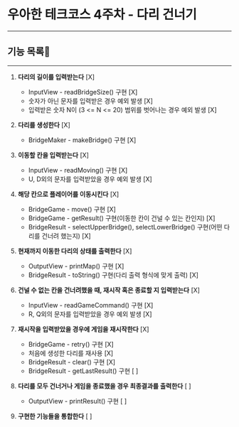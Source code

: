 # 우아한 테크코스 4주차 - 다리 건너기
***
## 기능 목록📝
***
1. **다리의 길이를 입력받는다** [X]
    - InputView - readBridgeSize() 구현 [X]
    - 숫자가 아닌 문자를 입력받은 경우 예외 발생 [X]
    - 입력받은 숫자 N이 (3 <= N <= 20) 범위를 벗어나는 경우 예외 발생 [X]


2. **다리를 생성한다** [X]
    - BridgeMaker - makeBridge() 구현 [X]


3. **이동할 칸을 입력받는다** [X]
    - InputView - readMoving() 구현 [X]
    - U, D외의 문자를 입력받았을 경우 예외 발생 [X]
  

4. **해당 칸으로 플레이어를 이동시킨다** [X]
    - BridgeGame - move() 구현 [X]
    - BridgeGame - getResult() 구현(이동한 칸이 건널 수 있는 칸인지) [X]
    - BridgeResult - selectUpperBridge(), selectLowerBridge() 구현(어떤 다리를 건너려 했는지) [X]
  

5. **현재까지 이동한 다리의 상태를 출력한다** [X]
    - OutputView - printMap() 구현 [X]
    - BridgeResult - toString() 구현(다리 출력 형식에 맞게 출력) [X]
  

6. **건널 수 없는 칸을 건너려했을 때, 재시작 혹은 종료할 지 입력받는다** [X]
    - InputView - readGameCommand() 구현 [X]
    - R, Q외의 문자를 입력받았을 경우 예외 발생 [X]


7. **재시작을 입력받았을 경우에 게임을 재시작한다** [X]
    - BridgeGame - retry() 구현 [X]
    - 처음에 생성한 다리를 재사용 [X]
    - BridgeResult - clear() 구현 [X]
    - BridgeResult - getLastResult() 구현 [ ]


8. **다리를 모두 건너거나 게임을 종료했을 경우 최종결과를 출력한다** [ ]
    - OutputView - printResult() 구현 [ ]


9. **구현한 기능들을 통합한다** [ ]
  

